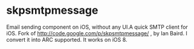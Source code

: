 # skpsmtpmessage

Email sending component on iOS, without any UI.A quick SMTP client for iOS.
Fork of http://code.google.com/p/skpsmtpmessage/ , by Ian Baird. 
I convert it into ARC supported. It works on iOS 8.
